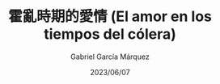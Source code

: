 ---
title: "霍亂時期的愛情 (El amor en los tiempos del cólera)"
author: 'Gabriel García Márquez'
illustrator: '楊玲'
date: '2023/06/07'
isbn: '978-7-5442-5897-5'
imageDir: '/img/book/covers/book11.jpg'
blockquote: '「」'
---